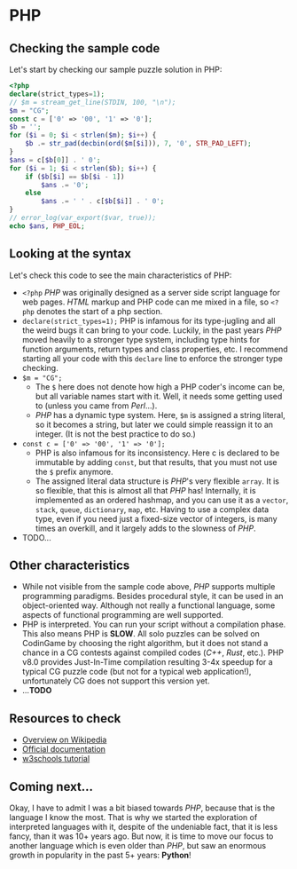 # PHP

## Checking the sample code

Let's start by checking our sample puzzle solution in PHP:

```php runnable
<?php
declare(strict_types=1);
// $m = stream_get_line(STDIN, 100, "\n");
$m = "CG";
const c = ['0' => '00', '1' => '0'];
$b = '';
for ($i = 0; $i < strlen($m); $i++) {
    $b .= str_pad(decbin(ord($m[$i])), 7, '0', STR_PAD_LEFT);
}
$ans = c[$b[0]] . ' 0';
for ($i = 1; $i < strlen($b); $i++) {
    if ($b[$i] == $b[$i - 1])
        $ans .= '0';
    else
        $ans .= ' ' . c[$b[$i]] . ' 0';
}
// error_log(var_export($var, true));
echo $ans, PHP_EOL;
```

## Looking at the syntax

Let's check this code to see the main characteristics of PHP:

- `<?php` _PHP_ was originally designed as a server side script language for web pages. _HTML_ markup and PHP code can me mixed in a file, so `<?php` denotes the start of a php section.
- `declare(strict_types=1);` PHP is infamous for its type-jugling and all the weird bugs it can bring to your code. Luckily, in the past years _PHP_ moved heavily to a stronger type system, including type hints for function arguments, return types and class properties, etc. I recommend starting all your code with this `declare` line to enforce the stronger type checking.
- `$m = "CG";`
  + The `$` here does not denote how high a PHP coder's income can be, but all variable names start with it. Well, it needs some getting used to (unless you came from _Perl_...).
  + _PHP_ has a dynamic type system. Here, `$m` is assigned a string literal, so it becomes a string, but later we could simple reassign it to an integer. (It is not the best practice to do so.)
- `const c = ['0' => '00', '1' => '0'];`
  + PHP is also infamous for its inconsistency. Here c is declared to be immutable by adding `const`, but that results, that you must not use the `$` prefix anymore.
  + The assigned literal data structure is _PHP_'s very flexible `array`. It is so flexible, that this is almost all that _PHP_ has! Internally, it is implemented as an ordered hashmap, and you can use it as a `vector`, `stack`, `queue`, `dictionary`, `map`, etc. Having to use a complex data type, even if you need just a fixed-size vector of integers, is many times an overkill, and it largely adds to the slowness of _PHP_.
- TODO...

## Other characteristics

- While not visible from the sample code above, _PHP_ supports multiple programming paradigms. Besides procedural style, it can be used in an object-oriented way. Although not really a functional language, some aspects of functional programming are well supported.
- PHP is interpreted. You can run your script without a compilation phase. This also means PHP is **SLOW**. All solo puzzles can be solved on CodinGame by choosing the right algorithm, but it does not stand a chance in a CG contests against compiled codes (_C++_, _Rust_, etc.). PHP v8.0 provides Just-In-Time compilation resulting 3-4x speedup for a typical CG puzzle code (but not for a typical web application!), unfortunately CG does not support this version yet.
- ...**TODO**

## Resources to check

- [Overview on Wikipedia](https://en.wikipedia.org/wiki/PHP)
- [Official documentation](https://www.php.net/manual/en/getting-started.php)
- [w3schools tutorial](https://www.w3schools.com/php/)

## Coming next...

Okay, I have to admit I was a bit biased towards _PHP_, because that is the language I know the most. That is why we started the exploration of interpreted languages with it, despite of the undeniable fact, that it is less fancy, than it was 10+ years ago. But now, it is time to move our focus to another language which is even older than _PHP_, but saw an enormous growth in popularity in the past 5+ years: **Python**!
